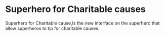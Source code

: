 
# Superhero for Charitable causes

Superhero for Charitable cause,Is the new interface on the superhero that allow superheros to tip for charitable causes.
